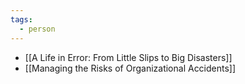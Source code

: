 ```yaml
---
tags:
  - person
---
```


- [[A Life in Error: From Little Slips to Big Disasters]]
- [[Managing the Risks of Organizational Accidents]]